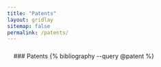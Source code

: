 ```yaml
---
title: "Patents"
layout: gridlay
sitemap: false
permalink: /patents/
---
```


<style>
.jumbotron{
    padding:3%;
    padding-bottom:10px;
    padding-top:10px;
    margin-top:10px;
    margin-bottom:30px;
}
</style>
<div class="jumbotron">
### Patents
{% bibliography --query @patent %}
</div>

